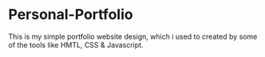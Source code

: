 # Personal-Portfolio
This is my simple portfolio website design, which i used to created by some of the tools like HMTL, CSS &amp; Javascript.
